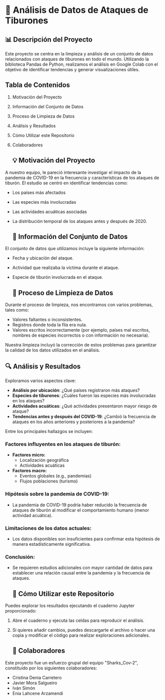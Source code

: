 # **🦈 Análisis de Datos de Ataques de Tiburones**

## **📊 Descripción del Proyecto**

Este proyecto se centra en la limpieza y análisis de un conjunto de datos relacionados con ataques de tiburones en todo el mundo. Utilizando la biblioteca Pandas de Python, realizamos el análisis en Google Colab con el objetivo de identificar tendencias y generar visualizaciones útiles.

## **Tabla de Contenidos**

1. Motivación del Proyecto  
2. Información del Conjunto de Datos   
3. Proceso de Limpieza de Datos  
4. Análisis y Resultados  
5. Cómo Utilizar este Repositorio  
6. Colaboradores 

   ## **💡 Motivación del Proyecto**

A nuestro equipo, le pareció interesante investigar el impacto de la pandemia de COVID-19 en la frecuencia y características de los ataques de tiburón. El estudio se centró en identificar tendencias como:

* Los países más afectados
* Las especies más involucradas
* Las actividades acuáticas asociadas
* La distribución temporal de los ataques antes y después de 2020.

  ## **📁 Información del Conjunto de Datos**

El conjunto de datos que utilizamos incluye la siguiente información:

* Fecha y ubicación del ataque.  
* Actividad que realizaba la víctima durante el ataque.  
* Especie de tiburón involucrada en el ataque.

  ## **🧹 Proceso de Limpieza de Datos**

Durante el proceso de limpieza, nos encontramos con varios problemas, tales como:

* Valores faltantes o inconsistentes.  
* Registros donde toda la fila era nula.  
* Valores escritos incorrectamente (por ejemplo, países mal escritos, nombres de especies incorrectos o con información no necesaria).

Nuestra limpieza incluyó la corrección de estos problemas para garantizar la calidad de los datos utilizados en el análisis.

## **🔍 Análisis y Resultados**

Exploramos varios aspectos clave:

* **Análisis por ubicación**: ¿Qué países registraron más ataques?  
* **Especies de tiburones**: ¿Cuáles fueron las especies más involucradas en los ataques?  
* **Actividades acuáticas**: ¿Qué actividades presentaron mayor riesgo de ataque?  
* **Tendencias antes y después del COVID-19**: ¿Cambió la frecuencia de ataques en los años anteriores y posteriores a la pandemia?

Entre los principales hallazgos se incluyen:

### Factores influyentes en los ataques de tiburón:
* **Factores micro:**
    * Localización geográfica
    * Actividades acuáticas
* **Factores macro:**
    * Eventos globales (e.g., pandemias)
    * Flujos poblaciones (turismo)

### Hipótesis sobre la pandemia de COVID-19:
* La pandemia de COVID-19 podría haber reducido la frecuencia de ataques de tiburón al modificar el comportamiento humano (menor actividad acuática).

### Limitaciones de los datos actuales:
* Los datos disponibles son insuficientes para confirmar esta hipótesis de manera estadísticamente significativa.

### Conclusión:
* Se requieren estudios adicionales con mayor cantidad de datos para establecer una relación causal entre la pandemia y la frecuencia de ataques.

  ## **📂 Cómo Utilizar este Repositorio**

Puedes explorar los resultados ejecutando el cuaderno Jupyter proporcionado:

1. Abre el cuaderno y ejecuta las celdas para reproducir el análisis.  
2. Si quieres añadir cambios, puedes descargarte el archivo o hacer una copia y modificar el código para realizar exploraciones adicionales.

   ## **🤝 Colaboradores**

Este proyecto fue un esfuerzo grupal del equipo "Sharks_Cov-2", constituido por los siguientes colaboradores:

* Cristina Denia Carretero  
* Javier Mora Salgueiro  
* Iván Simón  
* Enia Lahcene Arzamendi


